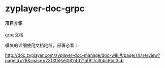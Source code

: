 # zyplayer-doc-grpc

#### 项目介绍
grpc文档

模块的详细使用文档地址，部署必看：

http://doc.zyplayer.com/zyplayer-doc-manage/doc-wiki#/page/share/view?pageId=28&space=23f3f59a60824d21af9f7c3bbc9bc3cb

